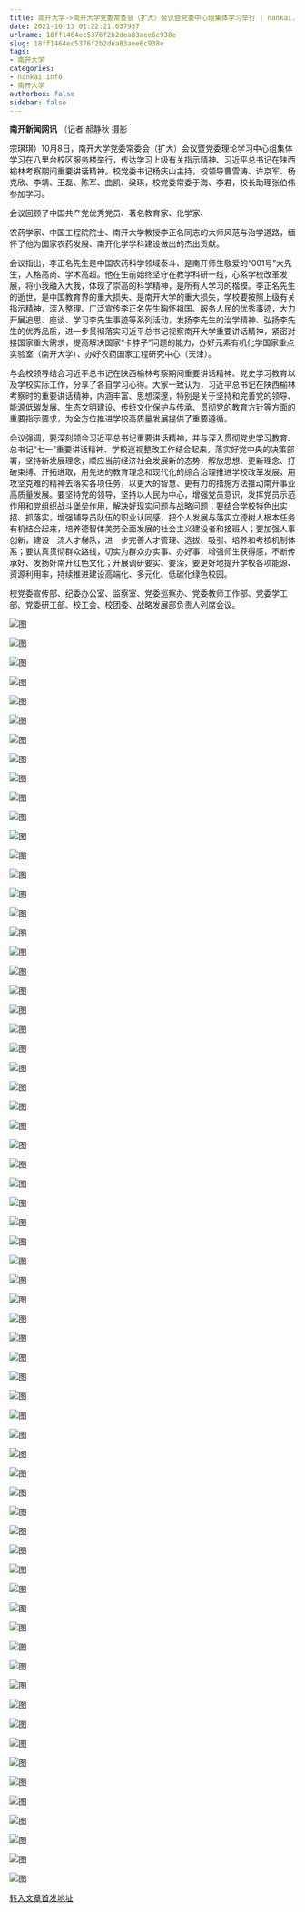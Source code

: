 ```yaml
---
title: 南开大学->南开大学党委常委会（扩大）会议暨党委中心组集体学习举行 | nankai.info
date: 2021-10-13 01:22:21.037937
urlname: 18ff1464ec5376f2b2dea83aee6c938e
slug: 18ff1464ec5376f2b2dea83aee6c938e
tags: 
- 南开大学
categories:
- nankai.info
- 南开大学
authorbox: false
sidebar: false
---
```

**南开新闻网讯** （记者 郝静秋 摄影

宗琪琪）10月8日，南开大学党委常委会（扩大）会议暨党委理论学习中心组集体学习在八里台校区服务楼举行，传达学习上级有关指示精神、习近平总书记在陕西榆林考察期间重要讲话精神。校党委书记杨庆山主持，校领导曹雪涛、许京军、杨克欣、李靖、王磊、陈军、曲凯、梁琪，校党委常委于海、李君，校长助理张伯伟参加学习。

会议回顾了中国共产党优秀党员、著名教育家、化学家、
<!--more-->
农药学家、中国工程院院士、南开大学教授李正名同志的大师风范与治学道路，缅怀了他为国家农药发展、南开化学学科建设做出的杰出贡献。

会议指出，李正名先生是中国农药科学领域泰斗、是南开师生敬爱的“001号”大先生，人格高尚、学术高超。他在生前始终坚守在教学科研一线，心系学校改革发展，将小我融入大我，体现了崇高的科学精神，是所有人学习的楷模。李正名先生的逝世，是中国教育界的重大损失、是南开大学的重大损失，学校要按照上级有关指示精神，深入整理、广泛宣传李正名先生胸怀祖国、服务人民的优秀事迹，大力开展追思、座谈、学习李先生事迹等系列活动，发扬李先生的治学精神、弘扬李先生的优秀品质，进一步贯彻落实习近平总书记视察南开大学重要讲话精神，紧密对接国家重大需求，提高解决国家“卡脖子”问题的能力，办好元素有机化学国家重点实验室（南开大学）、办好农药国家工程研究中心（天津）。

与会校领导结合习近平总书记在陕西榆林考察期间重要讲话精神、党史学习教育以及学校实际工作，分享了各自学习心得。大家一致认为，习近平总书记在陕西榆林考察时的重要讲话精神，内涵丰富、思想深邃，特别是关于坚持和完善党的领导、能源低碳发展、生态文明建设、传统文化保护与传承、贯彻党的教育方针等方面的重要指示要求，为全方位推进学校高质量发展提供了重要遵循。

会议强调，要深刻领会习近平总书记重要讲话精神，并与深入贯彻党史学习教育、总书记“七一”重要讲话精神、学校巡视整改工作结合起来，落实好党中央的决策部署，坚持新发展理念，顺应当前经济社会发展新的态势，解放思想、更新理念、打破束缚、开拓进取，用先进的教育理念和现代化的综合治理推进学校改革发展，用攻坚克难的精神去落实各项任务，以更大的智慧、更有力的措施方法推动南开事业高质量发展。要坚持党的领导，坚持以人民为中心，增强党员意识，发挥党员示范作用和党组织战斗堡垒作用，解决好现实问题与战略问题；要结合学校特色出实招、抓落实，增强辅导员队伍的职业认同感，把个人发展与落实立德树人根本任务有机结合起来，培养德智体美劳全面发展的社会主义建设者和接班人；要加强人事创新，建设一流人才梯队，进一步完善人才管理、选拔、吸引、培养和考核机制体系；要认真贯彻群众路线，切实为群众办实事、办好事，增强师生获得感，不断传承好、发扬好南开红色文化；开展调研要实、要深，要更好地提升学校各项能源、资源利用率，持续推进建设高端化、多元化、低碳化绿色校园。

校党委宣传部、纪委办公室、监察室、党委巡察办、党委教师工作部、党委学工部、党委研工部、校工会、校团委、战略发展部负责人列席会议。

![图](http://news.nankai.edu.cn/ywsd/system/2021/10/09/g)

![图](http://news.nankai.edu.cn/ywsd/system/2021/10/09/p)

![图](http://news.nankai.edu.cn/ywsd/system/2021/10/09/j)

![图](http://news.nankai.edu.cn/ywsd/system/2021/10/09/)

![图](http://news.nankai.edu.cn/ywsd/system/2021/10/09/c)

![图](http://news.nankai.edu.cn/ywsd/system/2021/10/09/8)

![图](http://news.nankai.edu.cn/ywsd/system/2021/10/09/4)

![图](http://news.nankai.edu.cn/ywsd/system/2021/10/09/0)

![图](http://news.nankai.edu.cn/ywsd/system/2021/10/09/c)

![图](http://news.nankai.edu.cn/ywsd/system/2021/10/09/d)

![图](http://news.nankai.edu.cn/ywsd/system/2021/10/09/7)

![图](http://news.nankai.edu.cn/ywsd/system/2021/10/09/f)

![图](http://news.nankai.edu.cn/ywsd/system/2021/10/09/_)

![图](http://news.nankai.edu.cn/ywsd/system/2021/10/09/1)

![图](http://news.nankai.edu.cn/ywsd/system/2021/10/09/6)

![图](http://news.nankai.edu.cn/ywsd/system/2021/10/09/9)

![图](http://news.nankai.edu.cn/ywsd/system/2021/10/09/1)

![图](http://news.nankai.edu.cn/ywsd/system/2021/10/09/4)

![图](http://news.nankai.edu.cn/ywsd/system/2021/10/09/0)

![图](http://news.nankai.edu.cn/ywsd/system/2021/10/09/0)

![图](http://news.nankai.edu.cn/ywsd/system/2021/10/09/0)

![图](http://news.nankai.edu.cn/ywsd/system/2021/10/09/3)

![图](http://news.nankai.edu.cn/ywsd/system/2021/10/09/0)

![图](http://news.nankai.edu.cn/ywsd/system/2021/10/09/0)

![图](http://news.nankai.edu.cn/)

![图](http://news.nankai.edu.cn/ywsd/system/2021/10/09/9)

![图](http://news.nankai.edu.cn/ywsd/system/2021/10/09/1)

![图](http://news.nankai.edu.cn/ywsd/system/2021/10/09/4)

![图](http://news.nankai.edu.cn/)

![图](http://news.nankai.edu.cn/ywsd/system/2021/10/09/0)

![图](http://news.nankai.edu.cn/ywsd/system/2021/10/09/0)

![图](http://news.nankai.edu.cn/ywsd/system/2021/10/09/0)

![图](http://news.nankai.edu.cn/)

![图](http://news.nankai.edu.cn/ywsd/system/2021/10/09/3)

![图](http://news.nankai.edu.cn/ywsd/system/2021/10/09/0)

![图](http://news.nankai.edu.cn/ywsd/system/2021/10/09/0)

![图](http://news.nankai.edu.cn/)

![图](http://news.nankai.edu.cn/ywsd/system/2021/10/09/c)

![图](http://news.nankai.edu.cn/ywsd/system/2021/10/09/i)

![图](http://news.nankai.edu.cn/ywsd/system/2021/10/09/p)

![图](http://news.nankai.edu.cn/)

![图](http://news.nankai.edu.cn/ywsd/system/2021/10/09/n)

![图](http://news.nankai.edu.cn/ywsd/system/2021/10/09/c)

![图](http://news.nankai.edu.cn/ywsd/system/2021/10/09/)

![图](http://news.nankai.edu.cn/ywsd/system/2021/10/09/u)

![图](http://news.nankai.edu.cn/ywsd/system/2021/10/09/d)

![图](http://news.nankai.edu.cn/ywsd/system/2021/10/09/e)

![图](http://news.nankai.edu.cn/ywsd/system/2021/10/09/)

![图](http://news.nankai.edu.cn/ywsd/system/2021/10/09/i)

![图](http://news.nankai.edu.cn/ywsd/system/2021/10/09/a)

![图](http://news.nankai.edu.cn/ywsd/system/2021/10/09/k)

![图](http://news.nankai.edu.cn/ywsd/system/2021/10/09/n)

![图](http://news.nankai.edu.cn/ywsd/system/2021/10/09/a)

![图](http://news.nankai.edu.cn/ywsd/system/2021/10/09/n)

![图](http://news.nankai.edu.cn/ywsd/system/2021/10/09/)

![图](http://news.nankai.edu.cn/ywsd/system/2021/10/09/s)

![图](http://news.nankai.edu.cn/ywsd/system/2021/10/09/w)

![图](http://news.nankai.edu.cn/ywsd/system/2021/10/09/e)

![图](http://news.nankai.edu.cn/ywsd/system/2021/10/09/n)

![图](http://news.nankai.edu.cn/)

![图](http://news.nankai.edu.cn/)

![图](http://news.nankai.edu.cn/ywsd/system/2021/10/09/:)

![图](http://news.nankai.edu.cn/ywsd/system/2021/10/09/p)

![图](http://news.nankai.edu.cn/ywsd/system/2021/10/09/t)

![图](http://news.nankai.edu.cn/ywsd/system/2021/10/09/t)

![图](http://news.nankai.edu.cn/ywsd/system/2021/10/09/h)

[转入文章首发地址](http://news.nankai.edu.cn/ywsd/system/2021/10/09/030048247.shtml)